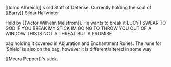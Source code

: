[[Iorno Albreich]]'s old Staff of Defense. Currently holding the soul of [[Barry]] Sildar Hallwinter

Held by [[Victor Wilhelm Melstrom]]. He wants to break it LUCY I SWEAR TO GOD IF YOU BREAK MY STICK IM GOING TO THROW YOU OUT OF A WINDOW THIS IS NOT A THREAT BUT A PROMISE


bag holding it covered in Abjuration and Enchantment Runes. The rune for 'Shield' is also on the bag, however it is different/altered in some way

[[Meera Pepper]]'s stick.